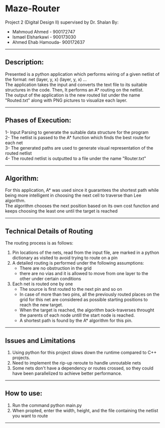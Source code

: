 # Maze-Router
Project 2 (Digital Design II) supervised by Dr. Shalan
By:
- Mahmoud Ahmed - 900172747
- Ismael Elsharkawi - 900173030 
- Ahmed Ehab Hamouda- 900172637
***********************************************************************************************
**Description:**
------------------
Presented is a python application which performs wiring of a given netlist of the format:
net (layer, y, x) (layer, y, x) ...\
The application takes the input and converts the text file to its suitable structures in the code. Then, It performs an A* routing on the netlist.\
The output of the application is the new routed list under the name "Routed.txt" along with PNG pictures to visualize each layer.
***********************************************************************************************
**Phases of Execution:**
-------------------------
1- Input Parsing to generate the suitable data structure for the program\
2- The netlist is passed to the A* function which finds the best route for each net\
3- The generated paths are used to generate visual representation of the routed netlist\
4- The routed netlist is outputted to a file under the name "Router.txt"
***********************************************************************************************
**Algorithm:**
---------------
For this application, A* was used since it guarantees the shortest path while being more intelligent in choosing the next cell to traverse than Lee algorithm.\
The algorithm chooses the next position based on its own cost function and keeps choosing the least one until the target is reached
***********************************************************************************************
**Technical Details of Routing**
----------------------
The routing process is as follows:  
1. Pin locations of the nets, read from the input file, are marked in a python dictionary as visited to avoid trying to route on a pin  
2. A detailed routing is performed under the following assumptions:  
    - There are no obstruction in the grid  
    - there are no vias and it is allowed to move from one layer to the other under certain conditions  
3. Each net is routed one by one  
    - The source is first routed to the next pin and so on  
    - In case of more than two pins, all the previously routed places on the grid for this net are considered as possible starting positions to reach the new target.  
    - When the target is reached, the algorithm back-traverses throught the parents of each node untill the start node is reached.  
    - A shortest path is found by the A* algorithm for this pin.   
*********************************************************************************************
**Issues and Limitations**
--------------------------
1. Using python for this project slows down the runtime compared to C++ projects.  
2. Need to implement the rip-up reroute to handle unroutable nets   
3. Some nets don't have a dependency or routes crossed, so they could have been parallelized to achieve better performance.  
********************************************************************************************

**How to use:**
----------------
1. Run the command python main.py  
2. When propted, enter the width, height, and the file containing the netlist you want to route
***********************************************************************************************
